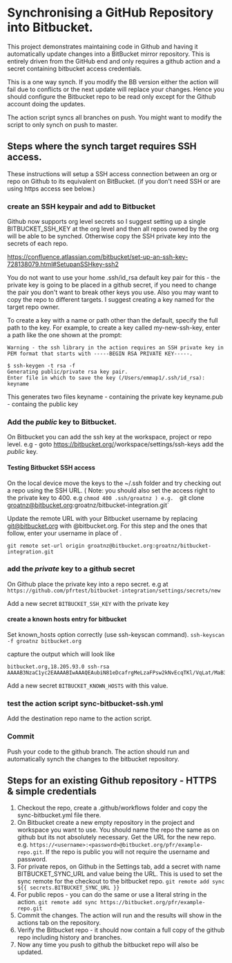 # Synchronising a GitHub Repository into Bitbucket.

This project demonstrates maintaining code in Github and having it automatically update changes into a BitBucket mirror repository. This is entirely driven from the GitHub end and only requires a github action and a secret containing bitbucket access credentials. 

This is a one way synch. If you modify the BB version either the action will fail due to conflicts or the next update will replace your changes.  Hence you should configure the Bitbucket repo to be read only except for the Github account doing the updates. 

The action script syncs all branches on push.  You might want to modify the script to only synch on push to master. 

## Steps where the synch target requires SSH access.
These instructions will setup a SSH access connection between an org or repo on Github to its equivalent on BitBucket. (if you don't need SSH or are using https access see below.)

### create an SSH keypair and add to Bitbucket
Github now supports org level secrets so I suggest setting up a single BITBUCKET_SSH_KEY at the org level and then all repos owned by the org will be able to be synched. Otherwise copy the SSH private key into the secrets of each repo.

https://confluence.atlassian.com/bitbucket/set-up-an-ssh-key-728138079.html#SetupanSSHkey-ssh2

You do not want to use your home .ssh/id_rsa default key pair for this - the private key is going to be placed in a github secret, if you need to change the pair you don't want to break other keys you use.  Also you may want to copy the repo to different targets. I suggest creating a key named for the target repo owner. 

To create a key with a name or path other than the default, specify the full path to the key. For example, to create a key called my-new-ssh-key, enter a path like the one shown at the prompt:

    Warning - the ssh library in the action requires an SSH private key in PEM format that starts with -----BEGIN RSA PRIVATE KEY-----. 


````
$ ssh-keygen -t rsa -f 
Generating public/private rsa key pair.
Enter file in which to save the key (/Users/emmap1/.ssh/id_rsa): keyname
````

This generates two files
keyname - containing the private key
keyname.pub - containg the public key

### Add the _public_ key to Bitbucket.
On Bitbucket you can add the ssh key at the workspace, project or repo level. 
e.g - goto https://bitbucket.org/<org>/workspace/settings/ssh-keys
add the _public_ key.  


#### Testing Bitbucket SSH access
On the local device move the keys to the ~/.ssh folder and try checking out a repo using the SSH URL. ( Note: you should also set the access right to the private key to 400. e.g `chmod 400 .ssh/groatnz )
e.g. 
`git clone groatnz@bitbucket.org:groatnz/bitbucket-integration.git`

Update the remote URL with your Bitbucket username by replacing git@bitbucket.org with <username>@bitbucket.org. For this step and the ones that follow, enter your username in place of <username>.

`git remote set-url origin groatnz@bitbucket.org:groatnz/bitbucket-integration.git`

### add the _private_ key to a github secret
On Github place the private key into a repo secret. 
e.g at `https://github.com/pfrtest/bitbucket-integration/settings/secrets/new`

Add a new secret `BITBUCKET_SSH_KEY` with the private key

#### create a known hosts entry for bitbucket
Set known_hosts option correctly (use ssh-keyscan command).
`ssh-keyscan -f groatnz bitbucket.org`

capture the output which will look like 
````
bitbucket.org,18.205.93.0 ssh-rsa AAAAB3NzaC1yc2EAAAABIwAAAQEAubiN81eDcafrgMeLzaFPsw2kNvEcqTKl/VqLat/MaB33pZy0y3rJZtnqwR2qOOvbwKZYKiEO1O6VqNEBxKvJJelCq0dTXWT5pbO2gDXC6h6QDXCaHo6pOHGPUy+YBaGQRGuSusMEASYiWunYN0vCAI8QaXnWMXNMdFP3jHAJH0eDsoiGnLPBlBp4TNm6rYI74nMzgz3B9IikW4WVK+dc8KZJZWYjAuORU3jc1c/NPskD2ASinf8v3xnfXeukU0sJ5N6m5E8VLjObPEO+mN2t/FZTMZLiFqPWc/ALSqnMnnhwrNi2rbfg/rd/IpL8Le3pSBne8+seeFVBoGqzHM9yXw==
````

Add a new secret `BITBUCKET_KNOWN_HOSTS` with this value.

### test the action script sync-bitbucket-ssh.yml
Add the destination repo name to the action script. 

### Commit
Push your code to the github branch. The action should run and automatically synch the changes to the bitbucket repository. 



## Steps for an existing Github repository - HTTPS & simple credentials

1. Checkout the repo, create a .github/workflows folder and copy the sync-bitbucket.yml file there.
2. On Bitbucket create a new empty repository in the project and workspace you want to use. You should name the repo the same as on github but its not absolutely necessary. Get the URL for the new repo. e.g. `https://<username>:<password>@bitbucket.org/pfr/example-repo.git`. If the repo is public you will not require the username and password. 
3. For private repos, on Github in the Settings tab, add a secret with name BITBUCKET_SYNC_URL and value being the URL. This is used to set the sync remote for the checkout to the bitbucket repo. 
    `git remote add sync ${{ secrets.BITBUCKET_SYNC_URL }}` 
4. For public repos - you can do the same or use a literal string in the action.
    `git remote add sync https://bitbucket.org/pfr/example-repo.git`
5. Commit the changes. The action will run and the results will show in the actions tab on the repository. 
6. Verify the Bitbucket repo - it should now contain a full copy of the github repo including history and branches. 
7. Now any time you push to github the bitbucket repo will also be updated. 